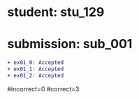 # student: stu_129
# submission: sub_001

```diff
+ ex01_0: Accepted
+ ex01_1: Accepted
+ ex01_2: Accepted
```
#incorrect=0
#correct=3
